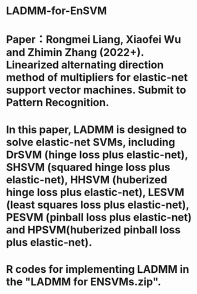 # LADMM-for-EnSVM
# Paper：Rongmei Liang, Xiaofei Wu and Zhimin Zhang (2022+). Linearized alternating direction method of multipliers for elastic-net support vector machines. Submit to Pattern Recognition.
# In this paper, LADMM is designed to solve elastic-net SVMs, including DrSVM (hinge loss plus elastic-net), SHSVM (squared hinge loss plus elastic-net), HHSVM (huberized hinge loss plus elastic-net), LESVM (least squares loss plus elastic-net), PESVM (pinball loss plus elastic-net) and HPSVM(huberized pinball loss plus elastic-net).
# R codes for implementing LADMM in the "LADMM for ENSVMs.zip".
